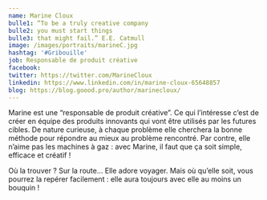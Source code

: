 ```yaml
---
name: Marine Cloux
bulle1: “To be a truly creative company
bulle2: you must start things
bulle3: that might fail.” E.E. Catmull
image: /images/portraits/marineC.jpg
hashtag: '#Gribouille'
job: Responsable de produit créative  
facebook: 
twitter: https://twitter.com/MarineCloux
linkedin: https://www.linkedin.com/in/marine-cloux-65648857
blog: https://blog.goood.pro/author/marinecloux/
---
```

Marine est une “responsable de produit créative”. Ce qui l’intéresse c’est de créer en équipe des produits innovants qui vont être utilisés par les futures cibles. De nature curieuse, à chaque problème elle cherchera la bonne méthode pour répondre au mieux au problème rencontré. Par contre, elle n’aime pas les machines à gaz : avec Marine, il faut que ça soit simple, efficace et créatif ! 

Où la trouver ? Sur la route... Elle adore voyager. Mais où qu’elle soit, vous pourrez la repérer facilement : elle aura toujours avec elle au moins un bouquin ! 
